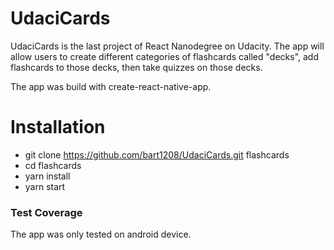 # UdaciCards


UdaciCards is the last project of React Nanodegree on Udacity. The app will allow users to create different categories of flashcards called "decks", add flashcards to those decks, then take quizzes on those decks.

The app was build with create-react-native-app.


# Installation

  - git clone https://github.com/bart1208/UdaciCards.git flashcards
  - cd flashcards
  - yarn install
  - yarn start


### Test Coverage

The app was only tested on android device.
